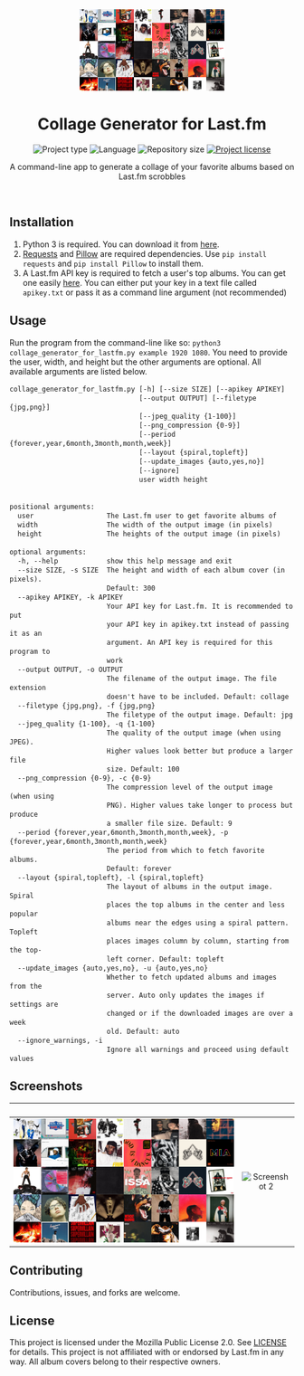 <!-- Project Header -->
<div align="center">
  <img class="projectLogo" src="screenshots/ss1.jpg" alt="Project logo" title="Project logo" width="256">

  <h1 class="projectName">Collage Generator for Last.fm</h1>

  <p class="projectBadges">
    <img src="https://img.shields.io/badge/type-CLI_App-f44336.svg" alt="Project type" title="Project type">
    <img src="https://img.shields.io/github/languages/top/jerboa88/collage-generator-for-last.fm.svg" alt="Language" title="Language">
    <img src="https://img.shields.io/github/repo-size/jerboa88/collage-generator-for-last.fm.svg" alt="Repository size" title="Repository size">
    <a href="LICENSE">
      <img src="https://img.shields.io/github/license/jerboa88/collage-generator-for-last.fm.svg" alt="Project license" title="Project license"/>
    </a>
  </p>

  <p class="projectDesc">
    A command-line app to generate a collage of your favorite albums based on Last.fm scrobbles
  </p>

  <br/>
</div>


## Installation
1. Python 3 is required. You can download it from [here](https://www.python.org/downloads/).
2. [Requests](https://pypi.org/project/requests/) and [Pillow](https://pypi.org/project/Pillow/) are required dependencies. Use `pip install requests` and `pip install Pillow` to install them.
3. A Last.fm API key is required to fetch a user's top albums. You can get one easily [here](https://www.last.fm/api/). You can either put your key in a text file called `apikey.txt` or pass it as a command line argument (not recommended)


## Usage
Run the program from the command-line like so: `python3 collage_generator_for_lastfm.py example 1920 1080`. You need to provide the user, width, and height but the other arguments are optional. All available arguments are listed below.

```
collage_generator_for_lastfm.py [-h] [--size SIZE] [--apikey APIKEY]
                                [--output OUTPUT] [--filetype {jpg,png}]
                                [--jpeg_quality {1-100}]
                                [--png_compression {0-9}]
                                [--period {forever,year,6month,3month,month,week}]
                                [--layout {spiral,topleft}]
                                [--update_images {auto,yes,no}]
                                [--ignore]
                                user width height


positional arguments:
  user                  The Last.fm user to get favorite albums of
  width                 The width of the output image (in pixels)
  height                The heights of the output image (in pixels)

optional arguments:
  -h, --help            show this help message and exit
  --size SIZE, -s SIZE  The height and width of each album cover (in pixels).
                        Default: 300
  --apikey APIKEY, -k APIKEY
                        Your API key for Last.fm. It is recommended to put
                        your API key in apikey.txt instead of passing it as an
                        argument. An API key is required for this program to
                        work
  --output OUTPUT, -o OUTPUT
                        The filename of the output image. The file extension
                        doesn't have to be included. Default: collage
  --filetype {jpg,png}, -f {jpg,png}
                        The filetype of the output image. Default: jpg
  --jpeg_quality {1-100}, -q {1-100}
                        The quality of the output image (when using JPEG).
                        Higher values look better but produce a larger file
                        size. Default: 100
  --png_compression {0-9}, -c {0-9}
                        The compression level of the output image (when using
                        PNG). Higher values take longer to process but produce
                        a smaller file size. Default: 9
  --period {forever,year,6month,3month,month,week}, -p {forever,year,6month,3month,month,week}
                        The period from which to fetch favorite albums.
                        Default: forever
  --layout {spiral,topleft}, -l {spiral,topleft}
                        The layout of albums in the output image. Spiral
                        places the top albums in the center and less popular
                        albums near the edges using a spiral pattern. Topleft
                        places images column by column, starting from the top-
                        left corner. Default: topleft
  --update_images {auto,yes,no}, -u {auto,yes,no}
                        Whether to fetch updated albums and images from the
                        server. Auto only updates the images if settings are
                        changed or if the downloaded images are over a week
                        old. Default: auto
  --ignore_warnings, -i
                        Ignore all warnings and proceed using default values
```

## Screenshots
|               &#8291;                |               &#8291;                |
| :----------------------------------: | :----------------------------------: |
| ![Screenshot 1](screenshots/ss1.jpg) | ![Screenshot 2](screenshots/ss2.jpg) |


## Contributing
Contributions, issues, and forks are welcome.


## License
This project is licensed under the Mozilla Public License 2.0. See [LICENSE](LICENSE) for details. This project is not affiliated with or endorsed by Last.fm in any way. All album covers belong to their respective owners.
